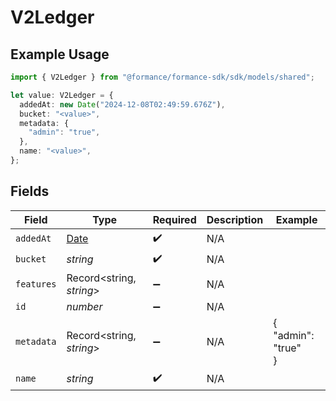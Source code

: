 # V2Ledger

## Example Usage

```typescript
import { V2Ledger } from "@formance/formance-sdk/sdk/models/shared";

let value: V2Ledger = {
  addedAt: new Date("2024-12-08T02:49:59.676Z"),
  bucket: "<value>",
  metadata: {
    "admin": "true",
  },
  name: "<value>",
};
```

## Fields

| Field                                                                                         | Type                                                                                          | Required                                                                                      | Description                                                                                   | Example                                                                                       |
| --------------------------------------------------------------------------------------------- | --------------------------------------------------------------------------------------------- | --------------------------------------------------------------------------------------------- | --------------------------------------------------------------------------------------------- | --------------------------------------------------------------------------------------------- |
| `addedAt`                                                                                     | [Date](https://developer.mozilla.org/en-US/docs/Web/JavaScript/Reference/Global_Objects/Date) | :heavy_check_mark:                                                                            | N/A                                                                                           |                                                                                               |
| `bucket`                                                                                      | *string*                                                                                      | :heavy_check_mark:                                                                            | N/A                                                                                           |                                                                                               |
| `features`                                                                                    | Record<string, *string*>                                                                      | :heavy_minus_sign:                                                                            | N/A                                                                                           |                                                                                               |
| `id`                                                                                          | *number*                                                                                      | :heavy_minus_sign:                                                                            | N/A                                                                                           |                                                                                               |
| `metadata`                                                                                    | Record<string, *string*>                                                                      | :heavy_minus_sign:                                                                            | N/A                                                                                           | {<br/>"admin": "true"<br/>}                                                                   |
| `name`                                                                                        | *string*                                                                                      | :heavy_check_mark:                                                                            | N/A                                                                                           |                                                                                               |